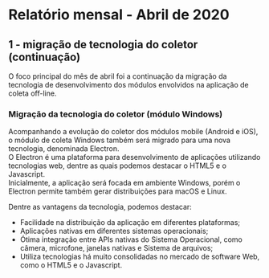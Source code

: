 # Relatório mensal - Abril de 2020

## 1 - migração de tecnologia do coletor (continuação)

O foco principal do mês de abril foi a continuação da migração da tecnologia de desenvolvimento dos módulos envolvidos na aplicação de coleta off-line.

### Migração da tecnologia do coletor (módulo Windows)

Acompanhando a evolução do coletor dos módulos mobile (Android e iOS), o módulo de coleta Windows também será migrado para uma nova tecnologia, denominada Electron.\
O Electron é uma plataforma para desenvolvimento de aplicações utilizando tecnologias web, dentre as quais podemos destacar o HTML5 e o Javascript.\
Inicialmente, a aplicação será focada em ambiente Windows, porém o Electron permite também gerar distribuições para macOS e Linux.

Dentre as vantagens da tecnologia, podemos destacar:
- Facilidade na distribuição da aplicação em diferentes plataformas;
- Aplicações nativas em diferentes sistemas operacionais;
- Ótima integração entre APIs nativas do Sistema Operacional, como câmera, microfone, janelas nativas e Sistema de arquivos;
- Utiliza tecnologias há muito consolidadas no mercado de software Web, como o HTML5 e o Javascript.
